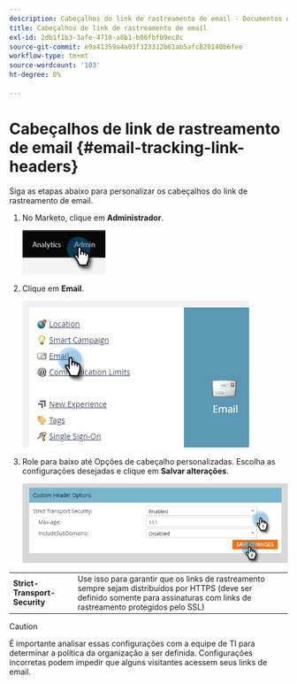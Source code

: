 ```yaml
---
description: Cabeçalhos do link de rastreamento de email - Documentos do Marketo - Documentação do produto
title: Cabeçalhos de link de rastreamento de email
exl-id: 2db1f1b3-3afe-4710-a8b1-b06fbf09ec8c
source-git-commit: e9a41359a4a03f323312b61ab5afc820140b6fee
workflow-type: tm+mt
source-wordcount: '103'
ht-degree: 0%

---
```


# Cabeçalhos de link de rastreamento de email {#email-tracking-link-headers}

Siga as etapas abaixo para personalizar os cabeçalhos do link de rastreamento de email.

1. No Marketo, clique em **Administrador**.

   ![](assets/email-tracking-link-headers-1.png)

1. Clique em **Email**.

   ![](assets/email-tracking-link-headers-2.png)

1. Role para baixo até Opções de cabeçalho personalizadas. Escolha as configurações desejadas e clique em **Salvar alterações**.

   ![](assets/email-tracking-link-headers-3.png)

<table>
 <tr>
  <td><strong>Strict-Transport-Security</strong></td>
  <td>Use isso para garantir que os links de rastreamento sempre sejam distribuídos por HTTPS (deve ser definido somente para assinaturas com links de rastreamento protegidos pelo SSL)</td>
 </tr>
</table>

>[!CAUTION]
>
>É importante analisar essas configurações com a equipe de TI para determinar a política da organização a ser definida. Configurações incorretas podem impedir que alguns visitantes acessem seus links de email.
